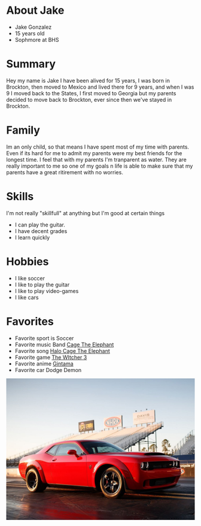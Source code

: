 # About Jake 

- Jake Gonzalez
- 15 years old
- Sophmore at BHS

# Summary

Hey my name is Jake I have been alived for 15 years, I was born in Brockton, then moved to Mexico and lived there for 9 years, and when I was 9 I moved back  to the States, I first moved to Georgia but my parents decided to move back to Brockton, ever since then we've stayed in Brockton.

# Family

Im an only child, so that means I have spent most of my time with parents. Even if its hard for me to admit my parents were my best friends for the longest time. I feel that with my parents I'm tranparent as water. They are really important to me so one of my goals n life is able to make sure that my parents have a great ritirement with no worries. 

# Skills

I'm not really "skillfull" at anything but I'm good at certain things

- I can play the guitar.
- I have decent grades
- I learn quickly

# Hobbies

- I like soccer
- I like to play the guitar
- I like to play video-games
- I like cars 

# Favorites

- Favorite sport is Soccer
- Favorite music Band [Cage The Elephant](https://www.cagetheelephant.com/home/)
- Favorite song [Halo Cage The Elephant](https://open.spotify.com/track/00CqEmnPLFKDhAb3cuu6Cs?autoplay=true&v=T)
- Favorite game [The WItcher 3](https://www.amazon.com/Witcher-3-Wild-Hunt-PC/dp/B00WTI3SGO)
- Favorite anime [Gintama](https://www.crunchyroll.com/gintama)
- Favorite car Dodge Demon

 ![DodgeDemon](./dodgedemon.jpg)